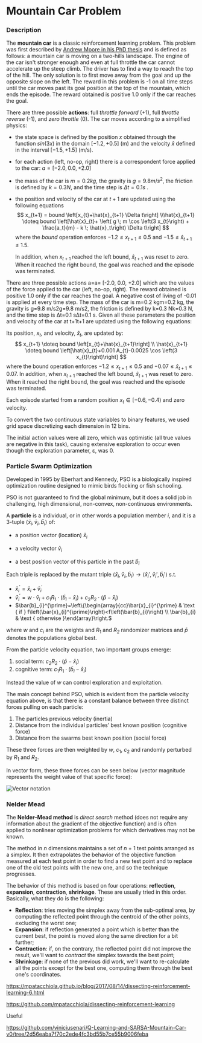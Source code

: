 # Mountain Car Problem

### Description
The **mountain car** is a classic reinforcement learning problem. This problem was first described by [Andrew Moore in his PhD thesis](http://citeseerx.ist.psu.edu/viewdoc/summary?doi=10.1.1.17.2654) and is defined as follows: a mountain car is moving on a two-hills landscape. The engine of the car isn't stronger enough and even at full throttle the car cannot accelerate up the steep climb. The driver has to find a way to reach the top of the hill. The only solution is to first move away from the goal and up the opposite slope on the left.
The reward in this problem is -1 on all time steps until the car moves past its goal position at the
top of the mountain, which ends the episode. The reward obtained is positive 1.0 only if the car reaches the goal. 

There are three possible **actions**: full *throttle forward* (+1), full *throttle reverse* (-1), and *zero throttle* (0). The car moves according to a simplified physics:

- the state space is defined by the position $x$ obtained through the function $sin(3x)$ in the domain $[-1.2, +0.5]$ (m) and the velocity $\hat{x}$ defined in the interval $[-1.5, +1.5]$ (m/s).

- for each action (left, no-op, right) there is a correspondent force applied to the car: $a= [-2.0, 0.0, +2.0]$

- the mass of the car is $m=0.2 kg$, the gravity is $g=9.8 m/s^2$, the friction is defined by $k=0.3 N$, and the time step is $\Delta t=0.1s$ .

- the position and velocity of the car at $t+1$ are updated using the following equations
  $$
  x_{t+1} = bound \left[x_{t}+\hat{x}_{t+1} \Delta t\right] 
  \\\hat{x}_{t+1} \doteq bound \left[\hat{x}_{t}+ \left( g \; m \cos \left(3 x_{t}\right) + \frac{a_t}{m} - k \; \hat{x}_t\right) \Delta t\right]
  $$
  where the $bound$ operation enforces $-1.2 \leq x_{t+1} \leq 0.5$ and $-1.5 \leq \hat{x}_{t+1} \leq 1.5$. 
  
  In addition, when $x_{t+1}$ reached the left bound, $\hat{x}_{t+1}$ was reset to zero. When it reached the right bound, the goal was reached and the episode was terminated.

There are three possible actions a=a= [-2.0, 0.0, +2.0] which are the values of the force applied to the car (left, no-op, right). The reward obtained is positive 1.0 only if the car reaches the goal. A negative cost of living of -0.01 is applied at every time step. The mass of the car is m=0.2 kgm=0.2 kg, the gravity is g=9.8 m/s2g=9.8 m/s2, the friction is defined by k=0.3 Nk=0.3 N, and the time step is Δt=0.1 sΔt=0.1 s. Given all these parameters the position and velocity of the car at t+1t+1 are updated using the following equations:

Its position, $x_t$, and velocity, $\hat{x}_ t$, are updated by:
$$
x_{t+1} \doteq  bound \left[x_{t}+\hat{x}_{t+1}\right] \\
\hat{x}_{t+1} \doteq bound \left[\hat{x}_{t}+0.001 A_{t}-0.0025 \cos \left(3 x_{t}\right)\right]
$$
where the bound operation enforces $-1.2 \leq x_{t+1} \leq 0.5$ and $-0.07 \leq \hat{x}_{t+1} \leq 0.07$. In addition, when
$x_{t+1}$ reached the left bound, $\hat{x}_{t+1}$ was reset to zero. When it reached the right bound, the goal was reached and the episode was terminated.

Each episode started from a random position $x_t \in [-0.6, -0.4)$ and zero velocity.

To convert the two continuous state variables to binary features, we used grid space discretizing each dimension in 12 bins.

The initial action values were all zero, which was optimistic (all true values are negative in this task), causing extensive exploration to occur even though the exploration parameter, ε, was 0.

### Particle Swarm Optimization

Developed in 1995 by Eberhart and Kennedy, PSO is a biologically inspired optimization routine designed to mimic birds flocking or fish schooling.

PSO is not guaranteed to find the global minimum, but it does a solid job in challenging, high dimensional, non-convex, non-continuous environments.

A **particle** is a individual, or in other words a population member *i*, and it is a 3-tuple $\langle \bar{x}_i, \bar{v}_i, \bar{b}_i \rangle$ of:

- a position vector (location) $\bar{x}_i$

- a velocity vector $\bar{v}_i$

- a best position vector of this particle in the past $\bar{b}_i$

Each triple is replaced by the mutant triple $\langle \bar{x}_i, \bar{v}_i, \bar{b}_i \rangle \rightarrow \langle \bar{x}_i', \bar{v}_i', \bar{b}_i' \rangle$ s.t.

- $\bar{x}_{i}^{\prime}=\bar{x}_i+\bar{v}_{i}^{\prime}$
- $\bar{v}_{i}^{\prime}=w \cdot \bar{v}_{i}+c_{1} R_{1} \cdot\left(\bar{b}_{i}-\bar{x}_{i}\right)+c_{2} R_{2} \cdot\left(\bar{p}-\bar{x}_{i}\right)$
- $\bar{b}_{i}^{\prime}=\left\{\begin{array}{cc}\bar{x}_{i}^{\prime} & \text { if } f\left(\bar{x}_{i}^{\prime}\right)<f\left(\bar{b}_{i}\right) \\ \bar{b}_{i} & \text { otherwise }\end{array}\right.$

where $w$ and $c_{i}$ are the weights and $R_{1}$ and *$R_2$* randomizer matrices and  $\bar{p}$  denotes the populations global best.

From the particle velocity equation, two important groups emerge:

1. social term: $c_{2} R_{2} \cdot\left(\bar{p}-\bar{x}_{i}\right)$
2. cognitive term: $c_{1} R_{1} \cdot\left(\bar{b}_{i}-\bar{x}_{i}\right)$

Instead the value of $w$ can control exploration and exploitation.

The main concept behind PSO, which is evident from the particle velocity equation above, is that there is a constant balance between three distinct forces pulling on each particle:

1. The particles previous velocity (inertia)
2. Distance from the individual particles’ best known position (cognitive force) 
3. Distance from the swarms best known position (social force)

These three forces are then weighted by $w$, $c_1$, $c_2$ and randomly perturbed by $R_1$ and $R_2$.

In vector form, these three forces can be seen below (vector magnitude represents the weight value of that specific force):

![Vector notation](https://nathanrooy.github.io/posts/2016-08-17/simple-particle-swarm-optimization-with-python/pso-vector-1.png)

### Nelder Mead

The **Nelder–Mead method** is *direct search* method (does not require any information about the gradient of the objective function) and is often applied to nonlinear optimization problems for which derivatives may not be known. 

The method in *n* dimensions maintains a set of *n* + 1 test points arranged as a simplex.  It then extrapolates the behavior of the objective function measured at each test point in order to find a new test point and to replace one of the old test points with the new one, and so the technique progresses. 

The behavior of this method is based on four operations: **reflection**, **expansion**, **contraction**, **shrinkage**. These are usually tried in this order. Basically, what they do is the following:

- **Reflection**: tries moving the simplex away from the sub-optimal area, by computing the reflected point through the centroid of the other points, excluding the worst one;
- **Expansion**: if reflection generated a point which is better than the current best, the point is moved along the same direction for a bit further;
- **Contraction**: if, on the contrary, the reflected point did not improve the result, we'll want to *contract* the simplex towards the best point;
- **Shrinkage**: if none of the previous did work, we'll want to re-calculate all the points except for the best one, computing them through the best one's coordinates.

https://mpatacchiola.github.io/blog/2017/08/14/dissecting-reinforcement-learning-6.html

https://github.com/mpatacchiola/dissecting-reinforcement-learning



Useful

https://github.com/viniciusenari/Q-Learning-and-SARSA-Mountain-Car-v0/tree/2d56eaba7f70c2ede4fc3bd55b7ce55b9006feba
